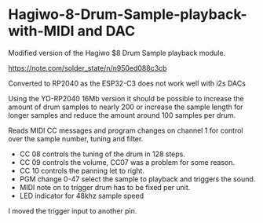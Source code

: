 # Hagiwo-8-Drum-Sample-playback-with-MIDI and DAC

Modified version of the Hagiwo $8 Drum Sample playback module.

https://note.com/solder_state/n/n950ed088c3cb

Converted to RP2040 as the ESP32-C3 does not work well with i2s DACs

Using the YD-RP2040 16Mb version it should be possible to increase the amount of drum samples to nearly 200 or increase the sample length for longer samples and reduce the amount around 100 samples per drum.

Reads MIDI CC messages and program changes on channel 1 for control over the sample number, tuning and filter.

* CC 08 controls the tuning of the drum in 128 steps.
* CC 09 controls the volume, CC07 was a problem for some reason.
* CC 10 controls the panning let to right.
* PGM change 0-47 select the sample to playback and triggers the sound.
* MIDI note on to trigger drum has to be fixed per unit.
* LED indicator for 48khz sample speed

I moved the trigger input to another pin.

